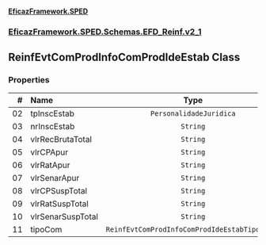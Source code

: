#### [EficazFramework.SPED](EficazFrameworkSPED.md 'EficazFramework SPED')
### [EficazFramework.SPED.Schemas.EFD_Reinf.v2_1](EficazFramework.SPED.Schemas.EFD_Reinf.v2_1.md 'EficazFramework.SPED.Schemas.EFD_Reinf.v2_1')

## ReinfEvtComProdInfoComProdIdeEstab Class
### Properties

| # | Name | Type | |
| ---: | :--- | :---: | :--- |
| 02 | tpInscEstab | `PersonalidadeJuridica` |  |
| 03 | nrInscEstab | `String` |  |
| 04 | vlrRecBrutaTotal | `String` |  |
| 05 | vlrCPApur | `String` |  |
| 06 | vlrRatApur | `String` |  |
| 07 | vlrSenarApur | `String` |  |
| 08 | vlrCPSuspTotal | `String` |  |
| 09 | vlrRatSuspTotal | `String` |  |
| 10 | vlrSenarSuspTotal | `String` |  |
| 11 | tipoCom | `ReinfEvtComProdInfoComProdIdeEstabTipoCom[]` |  |
